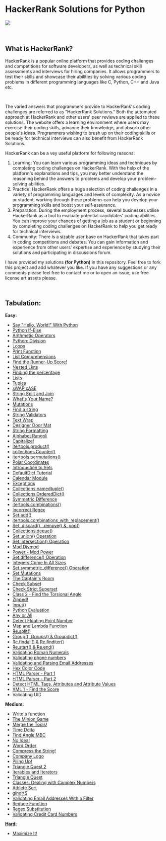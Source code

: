 # HackerRank Solutions for Python
<img src="https://camo.githubusercontent.com/49e713e1463692beaff7b552eb60511454485659f6131286eeab9db84e91840a/68747470733a2f2f69302e77702e636f6d2f6772616473696e67616d65732e636f6d2f77702d636f6e74656e742f75706c6f6164732f323031362f30352f3835363737315f3636383232343035333139373834315f313934333639393030395f6f2e706e67"><br><br><br>
<h2><b>What is HackerRank?</b></h2>
<p>HackerRank is a popular online platform that provides coding challenges and competitions for software developers, as well as technical skill assessments and interviews for hiring companies. It allows programmers to test their skills and showcase their abilities by solving various coding problems in different programming languages like C, Python, C++ and Java etc.</p><br>
<p>The varied answers that programmers provide to HackerRank's coding challenges are referred to as "HackerRank Solutions." Both the automated approach at HackerRank and other users' peer reviews are applied to these solutions. The website offers a learning environment where users may exercise their coding skills, advance their knowledge, and absorb other people's ideas. Programmers wishing to brush up on their coding skills or be ready for technical interviews can also benefit from HackerRank Solutions.</p>
<p>HackerRank can be a vey useful platform for following reasons:
<ol type="1">
<li>Learning: You can learn various programming ideas and techniques by completing coding challenges on HackerRank. With the help of the platform's explanations and tips, you may better understand the reasoning behind the answers to problems and develop your problem-solving abilities.</li> 
<li>Practice: HackerRank offers a huge selection of coding challenges in a variety of programming languages and levels of complexity. As a novice or student, working through these problems can help you develop your programming skills and boost your self-assurance.</li>
<li>Preparation: During the employment process, several businesses utilise HackerRank as a tool to evaluate potential candidates' coding abilities. You can improve your chances of getting a job as a student or beginning by completing coding challenges on HackerRank to help you get ready for technical interviews.
</li>
<li>Community: There is a sizable user base on HackerRank that takes part in coding competitions and debates. You can gain information and experience from other users' expertise and experience by studying their solutions and participating in discussions forum.</li>
</ol>
</p>
<p>I have provided my solutions <b>(for Python)</b> in this repository. Feel free to fork this project and add whatever you like. If you have any suggestions or any comments please feel free to contact me or to open an issue, use free license art assets please.</p><br>
<h2>Tabulation:</h2>
<b>Easy:</b>
<ul type="disc">
<li><a href="https://www.hackerrank.com/challenges/py-hello-world/problem?isFullScreen=true">Say "Hello, World!" With Python</li>
<li><a href="https://www.hackerrank.com/challenges/py-if-else/problem?isFullScreen=true">Python If-Else</li>
<li><a href="https://www.hackerrank.com/challenges/python-arithmetic-operators/problem?isFullScreen=true">Arithmetic Operators</li>
<li><a href="https://www.hackerrank.com/challenges/python-division/problem?isFullScreen=true">Python: Division</li>
<li><a href="https://www.hackerrank.com/challenges/python-loops/problem?isFullScreen=true">Loops</li>
<li><a href="https://www.hackerrank.com/challenges/python-print/problem?isFullScreen=true">Print Function</li>
<li><a href="https://www.hackerrank.com/challenges/list-comprehensions/problem?isFullScreen=true">List Comprehensions</li>
<li><a href="https://www.hackerrank.com/challenges/find-second-maximum-number-in-a-list/problem?isFullScreen=true">Find the Runner-Up Score!</li>
<li><a href="https://www.hackerrank.com/challenges/nested-list/problem?isFullScreen=true">Nested Lists</li>
<li><a href="https://www.hackerrank.com/challenges/finding-the-percentage/problem?isFullScreen=true">Finding the percentage</li>
<li><a href="https://www.hackerrank.com/challenges/python-lists/problem?isFullScreen=true">Lists</li>
<li><a href="https://www.hackerrank.com/challenges/python-tuples/problem?isFullScreen=true">Tuples</li>
<li><a href="https://www.hackerrank.com/challenges/swap-case/problem?isFullScreen=true">sWAP cASE</li>
<li><a href="https://www.hackerrank.com/challenges/python-string-split-and-join/problem?isFullScreen=true">String Split and Join</li>
<li><a href="https://www.hackerrank.com/challenges/whats-your-name/problem?isFullScreen=true">What's Your Name?</li>
<li><a href="https://www.hackerrank.com/challenges/python-mutations/problem?isFullScreen=true">Mutations</li>
<li><a href="https://www.hackerrank.com/challenges/find-a-string/problem?isFullScreen=true">Find a string</li>
<li><a href="https://www.hackerrank.com/challenges/string-validators/problem?isFullScreen=true">String Validators</li>
<li><a href="https://www.hackerrank.com/challenges/text-wrap/problem?isFullScreen=true">Text Wrap</li>
<li><a href="https://www.hackerrank.com/challenges/designer-door-mat/problem?isFullScreen=true">Designer Door Mat</li>
<li><a href="https://www.hackerrank.com/challenges/python-string-formatting/problem?isFullScreen=true">String Formatting</li>
<li><a href="https://www.hackerrank.com/challenges/alphabet-rangoli/problem?isFullScreen=true">Alphabet Rangoli</li>
<li><a href="https://www.hackerrank.com/challenges/capitalize/problem?isFullScreen=true">Capitalize!</li>
<li><a href="https://www.hackerrank.com/challenges/itertools-product/problem?isFullScreen=true">itertools.product()</li>
<li><a href="https://www.hackerrank.com/challenges/collections-counter/problem?isFullScreen=true">collections.Counter()</li>
<li><a href="https://www.hackerrank.com/challenges/itertools-permutations/problem?isFullScreen=true">itertools.permutations()</li>
<li><a href="https://www.hackerrank.com/challenges/polar-coordinates/problem?isFullScreen=true">Polar Coordinates</li>
<li><a href="https://www.hackerrank.com/challenges/py-introduction-to-sets/problem?isFullScreen=true">Introduction to Sets</li>
<li><a href="https://www.hackerrank.com/challenges/defaultdict-tutorial/problem?isFullScreen=true">DefaultDict Tutorial</li>
<li><a href="https://www.hackerrank.com/challenges/calendar-module/problem?isFullScreen=true">Calendar Module</li>
<li><a href="https://www.hackerrank.com/challenges/exceptions/problem?isFullScreen=true">Exceptions</li>
<li><a href="https://www.hackerrank.com/challenges/py-collections-namedtuple/problem?isFullScreen=true">Collections.namedtuple()</li>
<li><a href="https://www.hackerrank.com/challenges/py-collections-ordereddict/problem?isFullScreen=true">Collections.OrderedDict()</li>
<li><a href="https://www.hackerrank.com/challenges/symmetric-difference/problem?isFullScreen=true">Symmetric Difference</li>
<li><a href="https://www.hackerrank.com/challenges/itertools-combinations/problem?isFullScreen=true">itertools.combinations()</li>
<li><a href="https://www.hackerrank.com/challenges/incorrect-regex/problem?isFullScreen=true">Incorrect Regex</li>
<li><a href="https://www.hackerrank.com/challenges/py-set-add/problem?isFullScreen=true">Set.add()</li>
<li><a href="https://www.hackerrank.com/challenges/itertools-combinations-with-replacement/problem?isFullScreen=true">itertools.combinations_with_replacement()</li>
<li><a href="https://www.hackerrank.com/challenges/py-set-discard-remove-pop/problem?isFullScreen=true">Set .discard(), .remove() & .pop()</li>
<li><a href="https://www.hackerrank.com/challenges/py-collections-deque/problem?isFullScreen=true">Collections.deque()</li>
<li><a href="https://www.hackerrank.com/challenges/py-set-union/problem?isFullScreen=true">Set.union() Operation</li>
<li><a href="https://www.hackerrank.com/challenges/py-set-intersection-operation/problem?isFullScreen=true">Set.intersection() Operation</li>
<li><a href="https://www.hackerrank.com/challenges/python-mod-divmod/problem?isFullScreen=true">Mod Divmod</li>
<li><a href="https://www.hackerrank.com/challenges/python-power-mod-power/problem?isFullScreen=true">Power - Mod Power</li>
<li><a href="https://www.hackerrank.com/challenges/py-set-difference-operation/problem?isFullScreen=true">Set.difference() Operation</li>
<li><a href="https://www.hackerrank.com/challenges/python-integers-come-in-all-sizes/problem?isFullScreen=true">Integers Come In All Sizes</li>
<li><a href="https://www.hackerrank.com/challenges/py-set-symmetric-difference-operation/problem?isFullScreen=true">Set.symmetric_difference() Operation</li>
<li><a href="https://www.hackerrank.com/challenges/py-set-mutations/problem?isFullScreen=true">Set Mutations</li>
<li><a href="https://www.hackerrank.com/challenges/py-the-captains-room/problem?isFullScreen=true">The Captain's Room</li>
<li><a href="https://www.hackerrank.com/challenges/py-check-subset/problem?isFullScreen=true">Check Subset</li>
<li><a href="https://www.hackerrank.com/challenges/py-check-strict-superset/problem?isFullScreen=true">Check Strict Superset</li>
<li><a href="https://www.hackerrank.com/challenges/class-2-find-the-torsional-angle/problem?isFullScreen=true">Class 2 - Find the Torsional Angle</li>
<li><a href="https://www.hackerrank.com/challenges/zipped/problem?isFullScreen=true">Zipped!</li>
<li><a href="https://www.hackerrank.com/challenges/input/problem?isFullScreen=true">Input()</li>
<li><a href="https://www.hackerrank.com/challenges/python-eval/problem?isFullScreen=true">Python Evaluation</li>
<li><a href="https://www.hackerrank.com/challenges/any-or-all/problem?isFullScreen=true">Any or All</li>
<li><a href="https://www.hackerrank.com/challenges/introduction-to-regex/problem?isFullScreen=true">Detect Floating Point Number</li>
<li><a href="https://www.hackerrank.com/challenges/map-and-lambda-expression/problem?isFullScreen=true">Map and Lambda Function</li>
<li><a href="https://www.hackerrank.com/challenges/re-split/problem?isFullScreen=true">Re.split()</li>
<li><a href="https://www.hackerrank.com/challenges/re-group-groups/problem?isFullScreen=true">Group(), Groups() & Groupdict()</li>
<li><a href="https://www.hackerrank.com/challenges/re-findall-re-finditer/problem?isFullScreen=true">Re.findall() & Re.finditer()</li>
<li><a href="https://www.hackerrank.com/challenges/re-start-re-end/problem?isFullScreen=true">Re.start() & Re.end()</li>
<li><a href="https://www.hackerrank.com/challenges/validate-a-roman-number/problem?isFullScreen=true">Validating Roman Numerals</li>
<li><a href="https://www.hackerrank.com/challenges/validating-the-phone-number/problem?isFullScreen=true">Validating phone numbers</li>
<li><a href="https://www.hackerrank.com/challenges/validating-named-email-addresses/problem?isFullScreen=true">Validating and Parsing Email Addresses</li>
<li><a href="https://www.hackerrank.com/challenges/hex-color-code/problem?isFullScreen=true">Hex Color Code</li>
<li><a href="https://www.hackerrank.com/challenges/html-parser-part-1/problem?isFullScreen=true">HTML Parser - Part 1</li>
<li><a href="https://www.hackerrank.com/challenges/html-parser-part-2/problem?isFullScreen=true">HTML Parser - Part 2</li>
<li><a href="https://www.hackerrank.com/challenges/detect-html-tags-attributes-and-attribute-values/problem?isFullScreen=true">Detect HTML Tags, Attributes and Attribute Values</li>
<li><a href="https://www.hackerrank.com/challenges/xml-1-find-the-score/problem?isFullScreen=true">XML 1 - Find the Score</li>
<li><a hef="https://www.hackerrank.com/challenges/validating-uid/problem?isFullScreen=true">Validating UID</li>
</ul>
<b>Medium:</b>
<ul type="disc">
<li><a href="https://www.hackerrank.com/challenges/write-a-function/problem?isFullScreen=true">Write a function</li>
<li><a href="https://www.hackerrank.com/challenges/the-minion-game/problem?isFullScreen=true">The Minion Game</li>
<li><a href="https://www.hackerrank.com/challenges/merge-the-tools/problem?isFullScreen=true">Merge the Tools!</li>
<li><a href="https://www.hackerrank.com/challenges/python-time-delta/problem?isFullScreen=true">Time Delta</li>
<li><a href="https://www.hackerrank.com/challenges/find-angle/problem?isFullScreen=true">Find Angle MBC</li>
<li><a href="https://www.hackerrank.com/challenges/no-idea/problem?isFullScreen=true">No Idea!</li>
<li><a href="https://www.hackerrank.com/challenges/word-order/problem?isFullScreen=true">Word Order</li>
<li><a href="https://www.hackerrank.com/challenges/compress-the-string/problem?isFullScreen=true">Compress the String!</li>
<li><a href="https://www.hackerrank.com/challenges/most-commons/problem?isFullScreen=true">Company Logo</li>
<li><a href="https://www.hackerrank.com/challenges/piling-up/problem?isFullScreen=true">Piling Up!</li>
<li><a href="https://www.hackerrank.com/challenges/triangle-quest-2/problem?isFullScreen=true">Triangle Quest 2</li>
<li><a href="https://www.hackerrank.com/challenges/iterables-and-iterators/problem?isFullScreen=true">Iterables and Iterators</li>
<li><a href="https://www.hackerrank.com/challenges/python-quest-1/problem?isFullScreen=true">Triangle Quest</li>
<li><a href="https://www.hackerrank.com/challenges/class-1-dealing-with-complex-numbers/problem?isFullScreen=true">Classes: Dealing with Complex Numbers</li>
<li><a href="https://www.hackerrank.com/challenges/python-sort-sort/problem?isFullScreen=true">Athlete Sort</li>
<li><a href="https://www.hackerrank.com/challenges/ginorts/problem?isFullScreen=true">ginortS</li>
<li><a href="https://www.hackerrank.com/challenges/validate-list-of-email-address-with-filter/problem?isFullScreen=true">Validating Email Addresses With a Filter</li>
<li><a href="https://www.hackerrank.com/challenges/reduce-function/problem?isFullScreen=true">Reduce Function</li>
<li><a href="https://www.hackerrank.com/challenges/re-sub-regex-substitution/problem?isFullScreen=true">Regex Substitution</li>
<li><a href="https://www.hackerrank.com/challenges/validating-credit-card-number/problem?isFullScreen=true">Validating Credit Card Numbers</li>

</ul>
<b>Hard:</b>
<ul type="disc">
<li><a href="https://www.hackerrank.com/challenges/maximize-it/problem?isFullScreen=true">Maximize It!</li>
</ul>